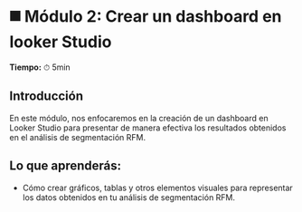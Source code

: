 
# ◼️ Módulo 2: Crear un dashboard en looker Studio

**Tiempo:** ⏱ 5min


## Introducción

En este módulo, nos enfocaremos en la creación de un dashboard en Looker Studio para presentar de manera efectiva los resultados obtenidos en el análisis de segmentación RFM.

## Lo que aprenderás:

* Cómo crear gráficos, tablas y otros elementos visuales para representar los datos obtenidos en tu análisis de segmentación RFM.
